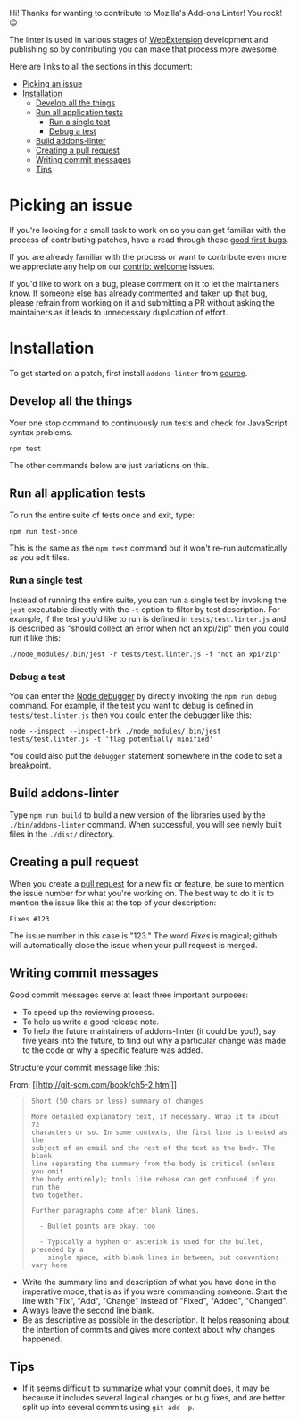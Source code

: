 Hi! Thanks for wanting to contribute to Mozilla's Add-ons Linter! You rock! 😊

The linter is used in various stages of [WebExtension](https://developer.mozilla.org/en-US/Add-ons/WebExtensions)
development and publishing so by contributing you can make that process more awesome.

Here are links to all the sections in this document:

<!-- If you change any of the headings in this document, remember to update the table of contents. -->
<!-- To update the TOC, run the command `npm run gen-contributing-toc` from your root directory and you will auto generate a new TOC. -->

<!-- START doctoc generated TOC please keep comment here to allow auto update -->
<!-- DON'T EDIT THIS SECTION, INSTEAD RE-RUN doctoc TO UPDATE -->


- [Picking an issue](#picking-an-issue)
- [Installation](#installation)
  - [Develop all the things](#develop-all-the-things)
  - [Run all application tests](#run-all-application-tests)
    - [Run a single test](#run-a-single-test)
    - [Debug a test](#debug-a-test)
  - [Build addons-linter](#build-addons-linter)
  - [Creating a pull request](#creating-a-pull-request)
  - [Writing commit messages](#writing-commit-messages)
  - [Tips](#tips)

<!-- END doctoc generated TOC please keep comment here to allow auto update -->


# Picking an issue

If you're looking for a small task to work on so you can get familiar with the
process of contributing patches, have a read through these
[good first bugs](https://github.com/mozilla/web-ext/issues?q=is%3Aissue+is%3Aopen+label%3A%22good+first+bug%22).

If you are already familiar with the process or want to contribute even more we appreciate any help on our [contrib: welcome](https://github.com/mozilla/addons-linter/issues?q=is%3Aissue+is%3Aopen+label%3A"contrib%3A+welcome) issues.

If you'd like to work on a bug, please comment on it to let the maintainers know.
If someone else has already commented and taken up that bug, please refrain from working on it and submitting
a PR without asking the maintainers as it leads to unnecessary duplication of effort.


# Installation

To get started on a patch, first install `addons-linter` from [source](README.md#development).

## Develop all the things

Your one stop command to continuously run tests and check for
JavaScript syntax problems.

    npm test

The other commands below are just variations on this.

## Run all application tests

To run the entire suite of tests once and exit, type:

    npm run test-once

This is the same as the `npm test` command but it won't re-run automatically as
you edit files.

### Run a single test

Instead of running the entire suite, you can run a single test by invoking
the `jest` executable directly with the `-t` option to filter by test
description. For example, if the test you'd like to run is defined in
`tests/test.linter.js` and is described as
"should collect an error when not an xpi/zip" then you could run it like this:

    ./node_modules/.bin/jest -r tests/test.linter.js -f "not an xpi/zip"

### Debug a test

You can enter the [Node debugger](https://nodejs.org/api/debugger.html) by
directly invoking the `npm run debug` command. For example,
if the test you want to debug is defined in `tests/test.linter.js` then you
could enter the debugger like this:

    node --inspect --inspect-brk ./node_modules/.bin/jest tests/test.linter.js -t 'flag potentially minified'

You could also put the `debugger` statement somewhere in the code to set a
breakpoint.

## Build addons-linter

Type `npm run build` to build a new version of the libraries used by the
`./bin/addons-linter` command. When successful, you will see newly built files in
the `./dist/` directory.

## Creating a pull request

When you create a
[pull request](https://help.github.com/articles/creating-a-pull-request/)
for a new fix or feature, be sure to mention the issue
number for what you're working on.
The best way to do it is to mention the issue like
this at the top of your description:

    Fixes #123

The issue number in this case is "123."
The word *Fixes* is magical; github will automatically close the issue when your
pull request is merged.

## Writing commit messages

Good commit messages serve at least three important purposes:

* To speed up the reviewing process.
* To help us write a good release note.
* To help the future maintainers of addons-linter (it could be you!), say five years into the future, to find out why a particular change was made to the code or why a specific feature was added.

Structure your commit message like this:

From: [[http://git-scm.com/book/ch5-2.html]]

> ```
> Short (50 chars or less) summary of changes
>
> More detailed explanatory text, if necessary. Wrap it to about 72
> characters or so. In some contexts, the first line is treated as the
> subject of an email and the rest of the text as the body. The blank
> line separating the summary from the body is critical (unless you omit
> the body entirely); tools like rebase can get confused if you run the
> two together.
>
> Further paragraphs come after blank lines.
>
>   - Bullet points are okay, too
>
>   - Typically a hyphen or asterisk is used for the bullet, preceded by a
>     single space, with blank lines in between, but conventions vary here
> ```

* Write the summary line and description of what you have done in the imperative mode, that is as if you were commanding someone. Start the line with "Fix", "Add", "Change" instead of "Fixed", "Added", "Changed".
* Always leave the second line blank.
* Be as descriptive as possible in the description. It helps reasoning about the intention of commits and gives more context about why changes happened.

Tips
----

* If it seems difficult to summarize what your commit does, it may be because it includes several logical changes or bug fixes, and are better split up into several commits using `git add -p`.
